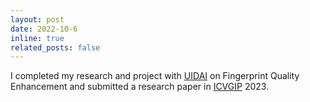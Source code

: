 ```yaml
---
layout: post
date: 2022-10-6
inline: true
related_posts: false
---
```


I completed my research and project with [UIDAI](https://www.uidai.gov.in/) on Fingerprint Quality Enhancement and submitted a research paper in [ICVGIP](https://www.iitrpr.ac.in/ICVGIP/) 2023.
